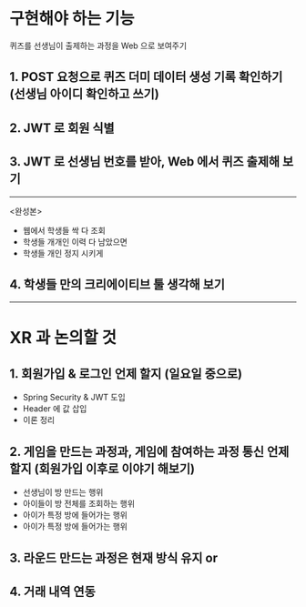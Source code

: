# 구현해야 하는 기능
퀴즈를 선생님이 출제하는 과정을 Web 으로 보여주기

## 1. POST 요청으로 퀴즈 더미 데이터 생성 기록 확인하기 (선생님 아이디 확인하고 쓰기)

## 2. JWT 로 회원 식별

## 3. JWT 로 선생님 번호를 받아, Web 에서 퀴즈 출제해 보기

---

<완성본>

- 웹에서 학생들 싹 다 조회
- 학생들 개개인 이력 다 남았으면
- 학생들 개인 정지 시키게

## 4. 학생들 만의 크리에이티브 툴 생각해 보기

---

# XR 과 논의할 것

## 1. 회원가입 & 로그인 언제 할지 (일요일 중으로)
- Spring Security & JWT 도입
- Header 에 값 삽입
- 이론 정리

## 2. 게임을 만드는 과정과, 게임에 참여하는 과정 통신 언제 할지 (회원가입 이후로 이야기 해보기)
- 선생님이 방 만드는 행위
- 아이들이 방 전체를 조회하는 행위
- 아이가 특정 방에 들어가는 행위
- 아이가 특정 방에 들어가는 행위

## 3. 라운드 만드는 과정은 현재 방식 유지 or 

## 4. 거래 내역 연동